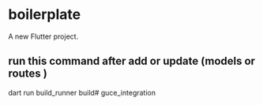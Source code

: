 # boilerplate

A new Flutter project.


## run this command after add or update (models or routes ) 

dart run build_runner build# guce_integration
